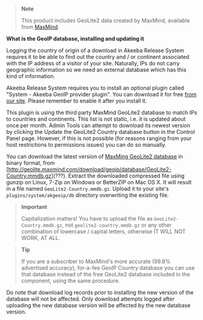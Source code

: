 > **Note**
>
> This product includes GeoLite2 data created by MaxMind, available from [MaxMind](http://www.maxmind.com).

**What is the GeoIP database, installing and updating it**

Logging the country of origin of a download in Akeeba Release System requires it to be able to find out the country and / or continent associated with the IP address of a visitor of your site. Naturally, IPs do not carry geographic information so we need an external database which has this kind of information.

Akeeba Release System requires you to install an optional plugin called "System - Akeeba GeoIP provider plugin". You can download it for free [from our site](https://www.akeebabackup.com/download/akgeoip.html). Please remember to enable it after you install it.

This plugin is using the third party MaxMind GeoLite2 database to match IPs to countries and continents. This list is not static, i.e. it is updated about once per month. Admin Tools can attempt to download its newest version by clicking the Update the GeoLite2 Country database button in the Control Panel page. However, if this is not possible (for reasons ranging from your host restrictions to permissions issues) you can do so manually.

You can download the latest version of [MaxMing GeoLite2 database](http://dev.maxmind.com/geoip/geoip2/geolite2/) in binary format, from [http://geolite.maxmind.com/download/geoip/database/GeoLite2-Country.mmdb.gz](???). Extract the downloaded compressed file using gunzip on Linux, 7-Zip on Windows or BetterZIP on Mac OS X. It will result in a file named `GeoLite2-Country.mmdb.gz`. Upload it to your site's `plugins/system/akgeoip/db` directory overwriting the existing file.

> **Important**
>
> Capitalization matters! You have to upload the file as `GeoLite2-Country.mmdb.gz`, not `geolite2-country.mmdb.gz` or any other combination of lowercase / capital letters, otherwise IT WILL NOT WORK, AT ALL.

> **Tip**
>
> If you are a subscriber to MaxMind's more accurate (99.8% advertised accuracy), for-a-fee GeoIP Country database you can use that database instead of the free GeoLite2 database included in the component, using the same procedure.

Do note that download log records prior to installing the new version of the database will not be affected. Only download attempts logged after uploading the new database version will be affected by the new database version.
